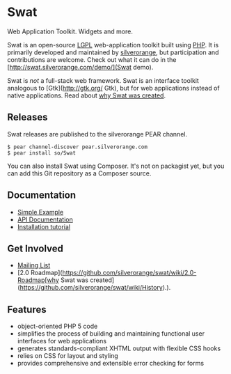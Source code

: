 # Swat

Web Application Toolkit. Widgets and more.

Swat is an open-source [LGPL]([http://www.gnu.org/licenses/lgpl.html) web-application
toolkit built using [PHP](http://www.php.net/). It is primarily developed and
maintained by [silverorange](http://www.silverorange.com), but participation and
contributions are welcome. Check out what it can do in the
[http://swat.silverorange.com/demo/](Swat demo).

Swat is *not* a full-stack web framework. Swat is an interface toolkit analogous to
[Gtk](http://gtk.org/ Gtk), but for web applications instead of native applications.
Read about [why Swat was created](https://github.com/silverorange/swat/wiki/History).

## Releases

Swat releases are published to the silverorange PEAR channel.

```
$ pear channel-discover pear.silverorange.com
$ pear install so/Swat
```

You can also install Swat using Composer. It's not on packagist yet, but you can add this Git
repository as a Composer source.

## Documentation

 * [Simple Example](https://github.com/silverorange/swat/wiki/Simple-Example)
 * [API Documentation](http://docs.silverorange.com/swat/package-summary.html)
 * [Installation tutorial](http://labs.silverorange.com/archive/2007/february/swatdemo)

## Get Involved

 * [Mailing List](http://mailman.silverorange.com/mailman/listinfo/swat-devel)
 * [2.0 Roadmap](https://github.com/silverorange/swat/wiki/2.0-Roadmap[why Swat was created](https://github.com/silverorange/swat/wiki/History).).

## Features

 * object-oriented PHP 5 code
 * simplifies the process of building and maintaining functional user interfaces for
   web applications
 * generates standards-compliant XHTML output with flexible CSS hooks
 * relies on CSS for layout and styling
 * provides comprehensive and extensible error checking for forms
